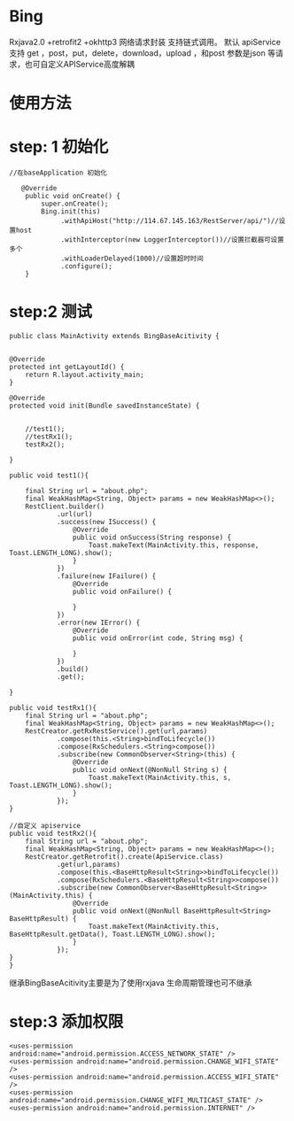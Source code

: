 # Bing
Rxjava2.0 +retrofit2 +okhttp3 网络请求封装 支持链式调用。
默认 apiService 支持 get ，post，put，delete，download，upload ，和post 参数是json 等请求，也可自定义APIService高度解耦

# 使用方法

# step: 1 初始化



	//在baseApplication 初始化

	   @Override
	    public void onCreate() {
	        super.onCreate();
	        Bing.init(this)
	             .withApiHost("http://114.67.145.163/RestServer/api/")//设置host
	             .withInterceptor(new LoggerInterceptor())//设置拦截器可设置多个
	             .withLoaderDelayed(1000)//设置超时时间
	             .configure();
	    }
 
# step:2 测试




	public class MainActivity extends BingBaseAcitivity {


    @Override
    protected int getLayoutId() {
        return R.layout.activity_main;
    }

    @Override
    protected void init(Bundle savedInstanceState) {


        //test1();
        //testRx1();
        testRx2();

    }

    public void test1(){

        final String url = "about.php";
        final WeakHashMap<String, Object> params = new WeakHashMap<>();
        RestClient.builder()
                .url(url)
                .success(new ISuccess() {
                    @Override
                    public void onSuccess(String response) {
                        Toast.makeText(MainActivity.this, response, Toast.LENGTH_LONG).show();
                    }
                })
                .failure(new IFailure() {
                    @Override
                    public void onFailure() {

                    }
                })
                .error(new IError() {
                    @Override
                    public void onError(int code, String msg) {

                    }
                })
                .build()
                .get();

    }

    public void testRx1(){
        final String url = "about.php";
        final WeakHashMap<String, Object> params = new WeakHashMap<>();
        RestCreator.getRxRestService().get(url,params)
                .compose(this.<String>bindToLifecycle())
                .compose(RxSchedulers.<String>compose())
                .subscribe(new CommonObserver<String>(this) {
                    @Override
                    public void onNext(@NonNull String s) {
                        Toast.makeText(MainActivity.this, s, Toast.LENGTH_LONG).show();
                    }
                });
    }

	//自定义 apiservice 	
    public void testRx2(){
        final String url = "about.php";
        final WeakHashMap<String, Object> params = new WeakHashMap<>();
        RestCreator.getRetrofit().create(ApiService.class)
                .get(url,params)
                .compose(this.<BaseHttpResult<String>>bindToLifecycle())
                .compose(RxSchedulers.<BaseHttpResult<String>>compose())
                .subscribe(new CommonObserver<BaseHttpResult<String>>(MainActivity.this) {
                    @Override
                    public void onNext(@NonNull BaseHttpResult<String> BaseHttpResult) {
                        Toast.makeText(MainActivity.this, BaseHttpResult.getData(), Toast.LENGTH_LONG).show();
                    }
                });
    }
	}



继承BingBaseAcitivity主要是为了使用rxjava 生命周期管理也可不继承


# step:3 添加权限

   	<uses-permission android:name="android.permission.ACCESS_NETWORK_STATE" />
    <uses-permission android:name="android.permission.CHANGE_WIFI_STATE" />
    <uses-permission android:name="android.permission.ACCESS_WIFI_STATE" />
    <uses-permission android:name="android.permission.CHANGE_WIFI_MULTICAST_STATE" />
    <uses-permission android:name="android.permission.INTERNET" />
			
